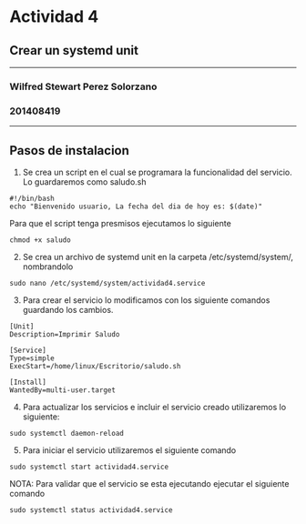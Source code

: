 # Actividad 4
## Crear un systemd unit
---
### Wilfred Stewart Perez Solorzano
### 201408419
---

## Pasos de instalacion

1. Se crea un script en el cual se programara la funcionalidad del servicio. Lo guardaremos como saludo.sh

```
#!/bin/bash
echo "Bienvenido usuario, La fecha del dia de hoy es: $(date)"
```
Para que el script tenga presmisos ejecutamos lo siguiente
```
chmod +x saludo
```

2. Se crea un archivo de systemd unit en la carpeta /etc/systemd/system/, nombrandolo 

```
sudo nano /etc/systemd/system/actividad4.service
```

3. Para crear el servicio lo modificamos con los siguiente comandos guardando los cambios.

```
[Unit] 
Description=Imprimir Saludo  

[Service]
Type=simple 
ExecStart=/home/linux/Escritorio/saludo.sh 

[Install] 
WantedBy=multi-user.target  
```

4. Para actualizar los servicios e incluir el servicio creado utilizaremos lo siguiente:
```
sudo systemctl daemon-reload  
```

5. Para iniciar el servicio utilizaremos el siguiente comando
```
sudo systemctl start actividad4.service
```

NOTA: Para validar que el servicio se esta ejecutando ejecutar el siguiente comando

```
sudo systemctl status actividad4.service  
```